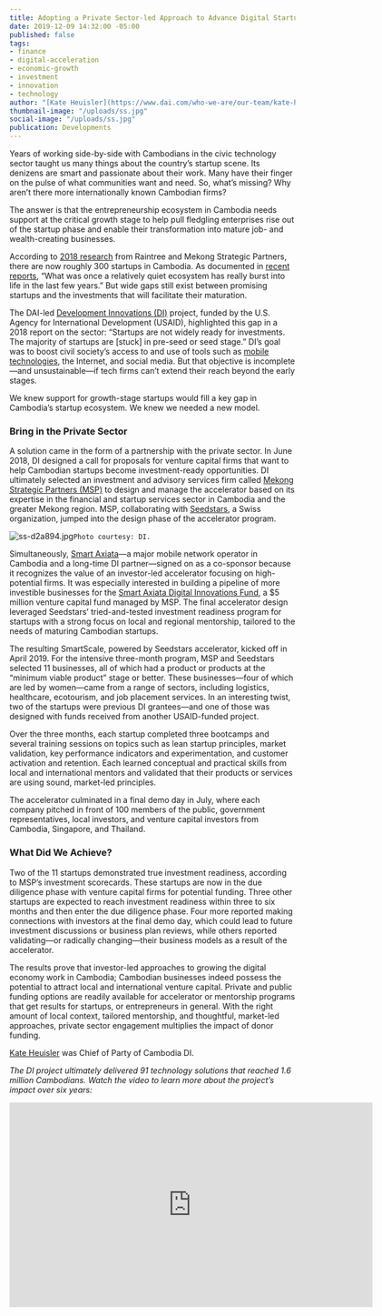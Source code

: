 ```yaml
---
title: Adopting a Private Sector-led Approach to Advance Digital Startups in Cambodia
date: 2019-12-09 14:32:00 -05:00
published: false
tags:
- finance
- digital-acceleration
- economic-growth
- investment
- innovation
- technology
author: "[Kate Heuisler](https://www.dai.com/who-we-are/our-team/kate-heuisler) "
thumbnail-image: "/uploads/ss.jpg"
social-image: "/uploads/ss.jpg"
publication: Developments
---
```


Years of working side-by-side with Cambodians in the civic technology sector taught us many things about the country’s startup scene. Its denizens are smart and passionate about their work. Many have their finger on the pulse of what communities want and need. So, what’s missing? Why aren’t there more internationally known Cambodian firms?

The answer is that the entrepreneurship ecosystem in Cambodia needs support at the critical growth stage to help pull fledgling enterprises rise out of the startup phase and enable their transformation into mature job- and wealth-creating businesses. 





According to [2018 research](https://www.raintreecambodia.com/research) from Raintree and Mekong Strategic Partners, there are now roughly 300 startups in Cambodia. As documented in [recent reports](https://www.khmertimeskh.com/597071/cambodia-launches-its-first-technology-startup-report/), “What was once a relatively quiet ecosystem has really burst into life in the last few years.” But wide gaps still exist between promising startups and the investments that will facilitate their maturation.

The DAI-led [Development Innovations (DI)](https://www.dai.com/our-work/projects/cambodia-development-innovations) project, funded by the U.S. Agency for International Development (USAID), highlighted this gap in a 2018 report on the sector: “Startups are not widely ready for investments. The majority of startups are [stuck] in pre-seed or seed stage.” DI’s goal was to boost civil society’s access to and use of tools such as [mobile technologies](https://www.forbes.com/sites/joshuawilwohl/2016/02/14/new-app-to-help-cambodians-track-complaints-made-with-local-govt/#589cafd3156f), the Internet, and social media. But that objective is incomplete—and unsustainable—if tech firms can’t extend their reach beyond the early stages.

We knew support for growth-stage startups would fill a key gap in Cambodia’s startup ecosystem. We knew we needed a new model. 

### Bring in the Private Sector

A solution came in the form of a partnership with the private sector. In June 2018, DI designed a call for proposals for venture capital firms that want to help Cambodian startups become investment-ready opportunities. DI ultimately selected an investment and advisory services firm called [Mekong Strategic Partners (MSP)](http://www.mekongstrategic.com/) to design and manage the accelerator based on its expertise in the financial and startup services sector in Cambodia and the greater Mekong region. MSP, collaborating with [Seedstars](https://www.seedstars.com/), a Swiss organization, jumped into the design phase of the accelerator program.

![ss-d2a894.jpg](/uploads/ss-d2a894.jpg)`Photo courtesy: DI.`

Simultaneously, [Smart Axiata](https://www.smart.com.kh/)—a major mobile network operator in Cambodia and a long-time DI partner—signed on as a co-sponsor because it recognizes the value of an investor-led accelerator focusing on high-potential firms. It was especially interested in building a pipeline of more investible businesses for the [Smart Axiata Digital Innovations Fund](https://sadif.com.kh/), a $5 million venture capital fund managed by MSP. The final accelerator design leveraged Seedstars’ tried-and-tested investment readiness program for startups with a strong focus on local and regional mentorship, tailored to the needs of maturing Cambodian startups.

The resulting SmartScale, powered by Seedstars accelerator, kicked off in April 2019. For the intensive three-month program, MSP and Seedstars selected 11 businesses, all of which had a product or products at the “minimum viable product” stage or better. These businesses—four of which are led by women—came from a range of sectors, including logistics, healthcare, ecotourism, and job placement services. In an interesting twist, two of the startups were previous DI grantees—and one of those was designed with funds received from another USAID-funded project. 

Over the three months, each startup completed three bootcamps and several training sessions on topics such as lean startup principles, market validation, key performance indicators and experimentation, and customer activation and retention. Each learned conceptual and practical skills from local and international mentors and validated that their products or services are using sound, market-led principles. 

The accelerator culminated in a final demo day in July, where each company pitched in front of 100 members of the public, government representatives, local investors, and venture capital investors from Cambodia, Singapore, and Thailand. 

### What Did We Achieve?

Two of the 11 startups demonstrated true investment readiness, according to MSP’s investment scorecards. These startups are now in the due diligence phase with venture capital firms for potential funding. Three other startups are expected to reach investment readiness within three to six months and then enter the due diligence phase. Four more reported making connections with investors at the final demo day, which could lead to future investment discussions or business plan reviews, while others reported validating—or radically changing—their business models as a result of the accelerator. 

The results prove that investor-led approaches to growing the digital economy work in Cambodia; Cambodian businesses indeed possess the potential to attract local and international venture capital. Private and public funding options are readily available for accelerator or mentorship programs that get results for startups, or entrepreneurs in general. With the right amount of local context, tailored mentorship, and thoughtful, market-led approaches, private sector engagement multiplies the impact of donor funding. 

[Kate Heuisler](https://www.dai.com/who-we-are/our-team/kate-heuisler) was Chief of Party of Cambodia DI.

*The DI project ultimately delivered 91 technology solutions that reached 1.6 million Cambodians. Watch the video to learn more about the project’s impact over six years:*
<iframe src="https://player.vimeo.com/video/375672295" width="640" height="360" frameborder="0" allow="autoplay; fullscreen" allowfullscreen></iframe>